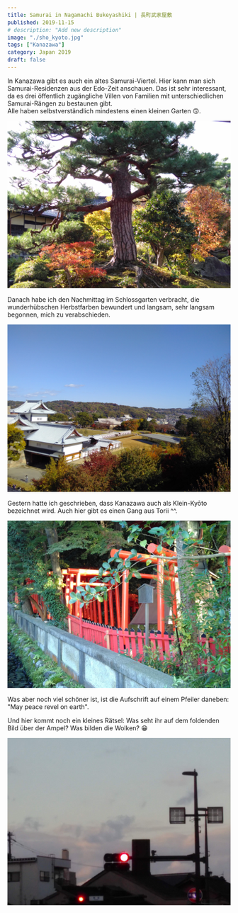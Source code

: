 ```yaml
---
title: Samurai in Naga­ma­chi Bukeyashiki | 長町武家屋敷
published: 2019-11-15
# description: "Add new description"
image: "./sho_kyoto.jpg"
tags: ["Kanazawa"]
category: Japan 2019
draft: false
---
```


In Kanazawa gibt es auch ein altes Samurai-Viertel. Hier kann man sich Samurai-Residenzen aus der Edo-Zeit anschauen. Das ist sehr 
interessant, da es drei öffentlich zugängliche Villen von Familien mit unterschiedlichen Samurai-Rängen zu bestaunen gibt.  
Alle haben selbstverständlich mindestens einen kleinen Garten 🙃.

![Samurai tree](./tree.jpg)

Danach habe ich den Nachmittag im Schlossgarten verbracht, die wunderhübschen Herbstfarben bewundert und langsam, sehr 
langsam begonnen, mich zu verabschieden.

![Castle garden](./colours.jpg)

Gestern hatte ich geschrieben, dass Kanazawa auch als Klein-Kyōto bezeichnet wird. Auch hier gibt es einen Gang aus Torii ^^. 

![Little kyōto](./sho_kyoto.jpg)

Was aber noch viel schöner ist, ist die Aufschrift auf einem Pfeiler daneben: "May peace revel on earth".

Und hier kommt noch ein kleines Rätsel: Was seht ihr auf dem foldenden Bild über der Ampel? Was bilden die Wolken? 😁

![Riddle image](./dove.jpg)
